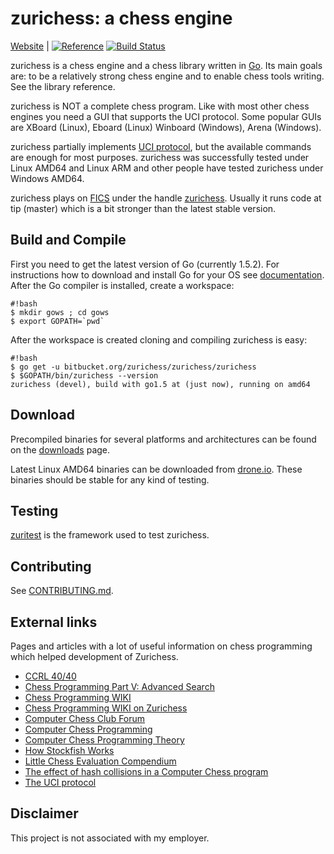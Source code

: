 # zurichess: a chess engine

[Website](http://www.zurichess.xyz) |
[![Reference](https://godoc.org/bitbucket.org/zurichess/zurichess?status.svg)](https://godoc.org/bitbucket.org/zurichess/zurichess)
[![Build Status](https://drone.io/bitbucket.org/zurichess/zurichess/status.png)](https://drone.io/bitbucket.org/zurichess/zurichess/latest)

zurichess is a chess engine and a chess library written in
[Go](http://www.golang.org). Its main goals are: to be a relatively
strong chess engine and to enable chess tools writing. See
the library reference.

zurichess is NOT a complete chess program. Like with most
other chess engines you need a GUI that supports the UCI
protocol. Some popular GUIs are XBoard (Linux), Eboard (Linux)
Winboard (Windows), Arena (Windows).

zurichess partially implements [UCI
protocol](http://wbec-ridderkerk.nl/html/UCIProtocol.html), but
the available commands are enough for most purposes. zurichess was
successfully tested under Linux AMD64 and Linux ARM and other people
have tested zurichess under Windows AMD64.

zurichess plays on [FICS](http://freechess.org) under the handle
[zurichess](http://ficsgames.org/cgi-bin/search.cgi?player=zurichess&action=Statistics).
Usually it runs code at tip (master) which is a bit stronger
than the latest stable version.

## Build and Compile

First you need to get the latest version of Go (currently 1.5.2). For
instructions how to download and install Go for your OS see
[documentation](https://golang.org/doc/install). After the Go compiler
is installed, create a workspace:

```
#!bash
$ mkdir gows ; cd gows
$ export GOPATH=`pwd`
```

After the workspace is created cloning and compiling zurichess is easy:

```
#!bash
$ go get -u bitbucket.org/zurichess/zurichess/zurichess
$ $GOPATH/bin/zurichess --version
zurichess (devel), build with go1.5 at (just now), running on amd64
```

## Download

Precompiled binaries for several platforms and architectures can be found
on the [downloads](https://bitbucket.org/zurichess/zurichess/downloads)
page.

Latest Linux AMD64 binaries can be downloaded from
[drone.io](https://drone.io/bitbucket.org/zurichess/zurichess/files). These
binaries should be stable for any kind of testing.


## Testing

[zuritest](https://bitbucket.org/zurichess/zuritest) is the framework used to test zurichess.

## Contributing

See [CONTRIBUTING.md](CONTRIBUTING.md).

## External links

Pages and articles with a lot of useful information on chess programming which helped
development of Zurichess.

* [CCRL 40/40](http://www.computerchess.org.uk/ccrl/4040/index.html)
* [Chess Programming Part V: Advanced Search](http://www.gamedev.net/page/resources/_/technical/artificial-intelligence/chess-programming-part-v-advanced-search-r1197)
* [Chess Programming WIKI](http://chessprogramming.wikispaces.com)
* [Chess Programming WIKI on Zurichess](http://chessprogramming.wikispaces.com/Zurichess)
* [Computer Chess Club Forum](http://talkchess.com/forum/index.php)
* [Computer Chess Programming](http://verhelst.home.xs4all.nl/chess/search.html)
* [Computer Chess Programming Theory](http://www.frayn.net/beowulf/theory.html)
* [How Stockfish Works](http://rin.io/chess-engine/)
* [Little Chess Evaluation Compendium](https://chessprogramming.wikispaces.com/file/view/LittleChessEvaluationCompendium.pdf)
* [The effect of hash collisions in a Computer Chess program](https://cis.uab.edu/hyatt/collisions.html)
* [The UCI protocol](http://wbec-ridderkerk.nl/html/UCIProtocol.html)

## Disclaimer

This project is not associated with my employer.

